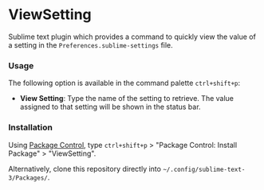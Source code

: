 # ViewSetting

Sublime text plugin which provides a command to quickly view the value of a
setting in the `Preferences.sublime-settings` file.

### Usage

The following option is available in the command palette `ctrl+shift+p`:

- __View Setting__: Type the name of the setting to retrieve. The value
assigned to that setting will be shown in the status bar.

### Installation

Using [Package Control](https://packagecontrol.io/packages/ViewSetting),
type `ctrl+shift+p` > "Package Control: Install Package" > "ViewSetting".

Alternatively, clone this repository directly into
`~/.config/sublime-text-3/Packages/`.
